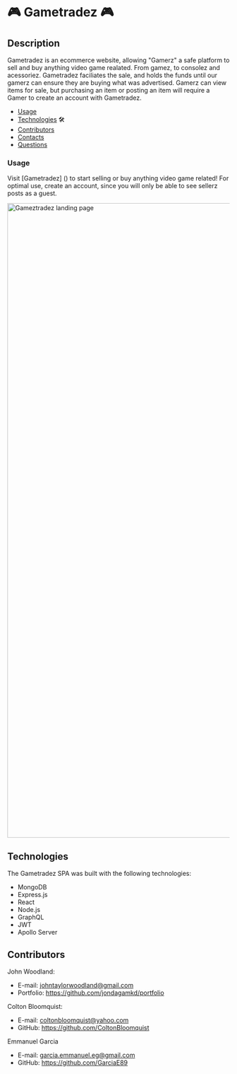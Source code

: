 # 🎮 Gametradez 🎮

## Description 
Gametradez is an ecommerce website, allowing "Gamerz" a safe platform to sell and buy anything video game realated. From gamez, to consolez and acessoriez. Gametradez faciliates the sale, and holds the funds until our gamerz can ensure they are buying what was advertised. Gamerz can view items for sale, but purchasing an item or posting an item will require a Gamer to create an account with Gametradez. 

* [Usage](#usage)
* [Technologies](#Technologies) 🛠️
* [Contributors](#Contributors)
* [Contacts](#Contacts)
* [Questions](#Questions)


### Usage 
Visit [Gametradez] () to start selling or buy anything video game related! For optimal use, create an account, since you will only be able to see sellerz posts as a guest.  

<img width="1435" alt="Gameztradez landing page" src="https://user-images.githubusercontent.com/74579301/148154176-484b6456-bd5d-4a5a-8cb4-19916a993878.png">

## Technologies 
The Gametradez SPA was built with the following technologies:
- MongoDB
- Express.js
- React
- Node.js
- GraphQL
- JWT
- Apollo Server

## Contributors 
John Woodland: 
* E-mail: johntaylorwoodland@gmail.com
* Portfolio: https://github.com/jondagamkd/portfolio

Colton Bloomquist:
* E-mail: coltonbloomquist@yahoo.com
* GitHub: https://github.com/ColtonBloomquist 

Emmanuel Garcia 
* E-mail: garcia.emmanuel.eg@gmail.com
* GitHub: https://github.com/GarciaE89


